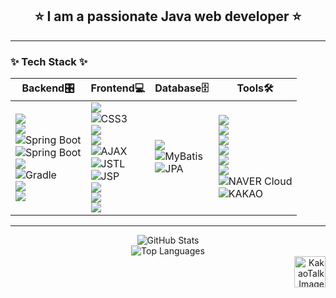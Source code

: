 
<h2 align="center">⭐ I am a passionate Java web developer ⭐</h2>

---

### ✨ Tech Stack ✨

| **Backend🎛️**                                                                                                                                                                                                                                                         | **Frontend💻**                                                                                                                                                                                                                                               | **Database🗄️**                                                                                                                                                                 | **Tools🛠️**                                                                                                                                                                                                                                                                 |
|------------------------------------------------------------------------------------------------------------------------------------------------------------------------------------------------------------------------------------------------------------------------|---------------------------------------------------------------------------------------------------------------------------------------------------------------------------------------------------------------------------------------------------------------|---------------------------------------------------------------------------------------------------------------------------------------------------------------------------------|--------------------------------------------------------------------------------------------------------------------------------------------------------------------------------------------------------------------------------------------------------------------------|
| <img src='https://img.shields.io/badge/java-%23ED8B00.svg?style=for-the-badge&logo=openjdk&logoColor=white'/> <br> <img src='https://img.shields.io/badge/spring-%236DB33F.svg?style=for-the-badge&logo=spring&logoColor=white'/> <br> <img src="https://img.shields.io/badge/spring%20boot-%236DB33F.svg?style=for-the-badge&logo=spring-boot&logoColor=white" alt="Spring Boot"> <br> <img src="https://img.shields.io/badge/spring%20security-%236DB33F.svg?style=for-the-badge&logo=springsecurity&logoColor=white" alt="Spring Boot"> <br> <img src='https://img.shields.io/badge/Apache%20Maven-C71A36?style=for-the-badge&logo=Apache%20Maven&logoColor=white'/> <br> <img src="https://img.shields.io/badge/gradle-%2302303a.svg?style=for-the-badge&logo=gradle&logoColor=white" alt="Gradle"> <br> <img src='https://img.shields.io/badge/apache%20tomcat-%23F8DC75.svg?style=for-the-badge&logo=apache-tomcat&logoColor=black'/> <br> <img src='https://img.shields.io/badge/Hibernate-59666C?style=for-the-badge&logo=Hibernate&logoColor=white'/> | <img src='https://img.shields.io/badge/html5-%23E34F26.svg?style=for-the-badge&logo=html5&logoColor=white'/> <br> <img src="https://img.shields.io/badge/css3-%231572B6.svg?style=for-the-badge&logo=css3&logoColor=white" alt="CSS3"> <br> <img src='https://img.shields.io/badge/jquery-%230769AD.svg?style=for-the-badge&logo=jquery&logoColor=white'/> <br> <img src='https://img.shields.io/badge/javascript-%23323330.svg?style=for-the-badge&logo=javascript&logoColor=%23F7DF1E'/> <br> <img src="https://img.shields.io/badge/AJAX-lightgrey?style=for-the-badge&logo=javascript&logoColor=black" alt="AJAX"> <br> <img src="https://img.shields.io/badge/JSTL-lightgrey?style=for-the-badge&logo=java&logoColor=black" alt="JSTL"> <br> <img src='https://img.shields.io/badge/JSP-lightgrey?style=for-the-badge&logo=java&logoColor=black' alt='JSP'/> <br> <img src='https://img.shields.io/badge/react-%2320232a.svg?style=for-the-badge&logo=react&logoColor=%2361DAFB'/> <br> <img src='https://img.shields.io/badge/axios-%2320232a.svg?style=for-the-badge&logo=axios&logoColor=%2361DAFB'/> <br> <img src='https://img.shields.io/badge/NPM-%23CB3837.svg?style=for-the-badge&logo=npm&logoColor=white'/> | <img src="https://img.shields.io/badge/mysql-4479A1.svg?style=for-the-badge&logo=mysql&logoColor=white"/> <br> <img src='https://img.shields.io/badge/mybatis-%23c3002f.svg?style=for-the-badge&logo=mybatis&logoColor=white' alt='MyBatis'/> <br> <img src='https://img.shields.io/badge/JPA-blue?style=for-the-badge&logo=java&logoColor=white' alt='JPA'/> | <img src='https://img.shields.io/badge/Eclipse-FE7A16.svg?style=for-the-badge&logo=Eclipse&logoColor=white'/> <br> <img src='https://img.shields.io/badge/IntelliJIDEA-000000.svg?style=for-the-badge&logo=intellij-idea&logoColor=white'/> <br> <img src='https://img.shields.io/badge/Visual%20Studio%20Code-0078d7.svg?style=for-the-badge&logo=visual-studio-code&logoColor=white'/> <br> <img src='https://img.shields.io/badge/Notion-%23000000.svg?style=for-the-badge&logo=notion&logoColor=white'/> <br> <img src='https://img.shields.io/badge/Postman-FF6C37?style=for-the-badge&logo=postman&logoColor=white'/> <br> <img src='https://img.shields.io/badge/github-%23121011.svg?style=for-the-badge&logo=github&logoColor=white'/> <br> <img src="https://img.shields.io/badge/NAVER%20Cloud-%2303C75A.svg?style=for-the-badge&logo=naver&logoColor=white" alt="NAVER Cloud"> <br> <img src="https://img.shields.io/badge/KAKAO%20MAP%20API-%23FEE500.svg?style=for-the-badge&logo=kakao&logoColor=black" alt="KAKAO"> |

---

<div align="center">
  <picture>
    <source
      srcset="https://github-readme-stats.vercel.app/api?username=juun-S&rank_icon=github&hide_border=true&theme=slateorange"
      media="(prefers-color-scheme: dark)"
    />
    <source
      srcset="https://github-readme-stats.vercel.app/api?username=juun-S&show_icons=true"
      media="(prefers-color-scheme: light), (prefers-color-scheme: no-preference)"
    />
    <img src="https://github-readme-stats.vercel.app/api?username=juun-S&show_icons=true" alt="GitHub Stats" />
  </picture>
</div>

<div align="center">
  <img src="https://github-readme-stats.vercel.app/api/top-langs/?username=juun-S&langs_count=20&layout=donut&theme=gruvbox" alt="Top Languages" />
</div>

<div align="right">
  <img src="https://github.com/user-attachments/assets/154b337e-40ef-487f-8840-ec2997203d89" alt="KakaoTalk Image" width="50px" height="50px">
</div>


